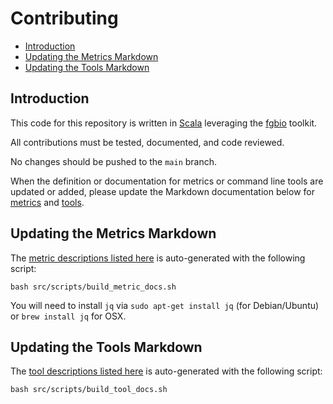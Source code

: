 # Contributing

<!--toc start-->
- [Introduction](#introduction)
- [Updating the Metrics Markdown](#updating-the-metrics-markdown)
- [Updating the Tools Markdown](#updating-the-tools-markdown)
<!--toc end-->

## Introduction

This code for this repository is written in [Scala][scala-link] leveraging the [fgbio][fgbio-link] toolkit.

All contributions must be tested, documented, and code reviewed. 

No changes should be pushed to the `main` branch.

When the definition or documentation for metrics or command line tools are updated or added, please update the 
Markdown documentation below for [metrics](#updating-the-metrics-markdown) and [tools](#updating-the-tools-markdown).

## Updating the Metrics Markdown

The [metric descriptions listed here][metrics-link] is auto-generated with the following script:

```
bash src/scripts/build_metric_docs.sh
```

You will need to install `jq` via `sudo apt-get install jq` (for Debian/Ubuntu) or `brew install jq` for OSX.

## Updating the Tools Markdown

The [tool descriptions listed here][tools-link] is auto-generated with the following script:

```
bash src/scripts/build_tool_docs.sh
```

[metrics-link]: 04_Metrics.md
[tools-link]:   05_Tools.md
[scala-link]:   https://www.scala-lang.org/
[fgbio-link]:   https://github.com/fulcrumgenomics/fgbio/
